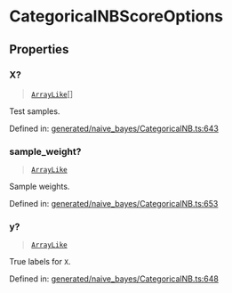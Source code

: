 # CategoricalNBScoreOptions

## Properties

### X?

> [`ArrayLike`](../types/ArrayLike.md)[]

Test samples.

Defined in:  [generated/naive\_bayes/CategoricalNB.ts:643](https://github.com/transitive-bullshit/scikit-learn-ts/blob/122b3c0/packages/sklearn/src/generated/naive_bayes/CategoricalNB.ts#L643)

### sample\_weight?

> [`ArrayLike`](../types/ArrayLike.md)

Sample weights.

Defined in:  [generated/naive\_bayes/CategoricalNB.ts:653](https://github.com/transitive-bullshit/scikit-learn-ts/blob/122b3c0/packages/sklearn/src/generated/naive_bayes/CategoricalNB.ts#L653)

### y?

> [`ArrayLike`](../types/ArrayLike.md)

True labels for `X`.

Defined in:  [generated/naive\_bayes/CategoricalNB.ts:648](https://github.com/transitive-bullshit/scikit-learn-ts/blob/122b3c0/packages/sklearn/src/generated/naive_bayes/CategoricalNB.ts#L648)
